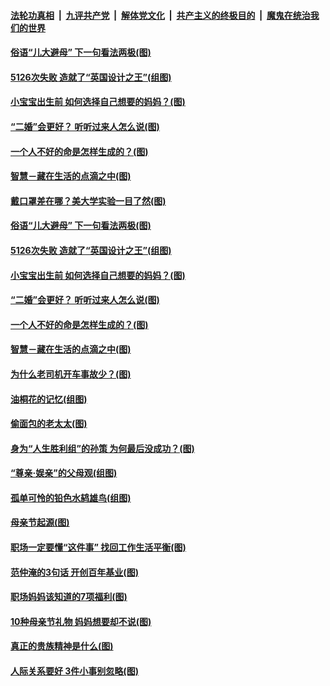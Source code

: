 

####  [法轮功真相](../../../../basic/blob/master/README.md?t=05130301) &nbsp;|&nbsp; [九评共产党](../../../../9ping.md/blob/master/README.md?t=05130301) &nbsp;|&nbsp; [解体党文化](../../../../jtdwh.md/blob/master/README.md?t=05130301)  &nbsp;|&nbsp; [共产主义的终极目的](../../../../gczydzjmd.md/blob/master/README.md?t=05130301) &nbsp;|&nbsp; [魔鬼在统治我们的世界](../../../../mgztzwmdsj.md/blob/master/README.md?t=05130301) 

#### [俗语“儿大避母” 下一句看法两极(图)](../pages/p8/933008.md?t=05130301) 

#### [5126次失败 造就了“英国设计之王”(组图)](../pages/p8/932258.md?t=05130301) 

#### [小宝宝出生前 如何选择自己想要的妈妈？(图)](../pages/p8/932944.md?t=05130301) 

#### [“二婚”会更好？ 听听过来人怎么说(图)](../pages/p8/932454.md?t=05130301) 

#### [一个人不好的命是怎样生成的？(图)](../pages/p8/932461.md?t=05130301) 

#### [智慧－藏在生活的点滴之中(图)](../pages/p8/932476.md?t=05130301) 

#### [戴口罩差在哪？美大学实验一目了然(图)](../pages/p8/933029.md?t=05130301) 

#### [俗语“儿大避母” 下一句看法两极(图)](../pages/p8/933008.md?t=05130301) 

#### [5126次失败 造就了“英国设计之王”(组图)](../pages/p8/932258.md?t=05130301) 

#### [小宝宝出生前 如何选择自己想要的妈妈？(图)](../pages/p8/932944.md?t=05130301) 

#### [“二婚”会更好？ 听听过来人怎么说(图)](../pages/p8/932454.md?t=05130301) 

#### [一个人不好的命是怎样生成的？(图)](../pages/p8/932461.md?t=05130301) 

#### [智慧－藏在生活的点滴之中(图)](../pages/p8/932476.md?t=05130301) 

#### [为什么老司机开车事故少？(图)](../pages/p8/932883.md?t=05130301) 

#### [油桐花的记忆(组图)](../pages/p8/932636.md?t=05130301) 

#### [偷面包的老太太(图)](../pages/p8/925270.md?t=05130301) 

#### [身为“人生胜利组”的孙策 为何最后没成功？(图)](../pages/p8/932674.md?t=05130301) 

#### [“尊亲‧娱亲”的父母观(组图)](../pages/p8/932673.md?t=05130301) 

#### [孤单可怜的铅色水鸫雄鸟(组图)](../pages/p8/932688.md?t=05130301) 

#### [母亲节起源(图)](../pages/p8/932588.md?t=05130301) 

#### [职场一定要懂“这件事” 找回工作生活平衡(图)](../pages/p8/932644.md?t=05130301) 

#### [范仲淹的3句话 开创百年基业(图)](../pages/p8/892948.md?t=05130301) 

#### [职场妈妈该知道的7项福利(图)](../pages/p8/932596.md?t=05130301) 

#### [10种母亲节礼物 妈妈想要却不说(图)](../pages/p8/932589.md?t=05130301) 

#### [真正的贵族精神是什么(图)](../pages/p8/932238.md?t=05130301) 

#### [人际关系要好 3件小事别忽略(图)](../pages/p8/932535.md?t=05130301) 

